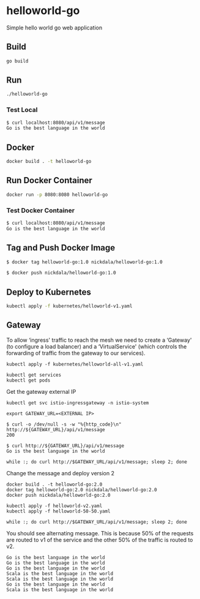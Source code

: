 # helloworld-go

Simple hello world go web application

## Build

```bash
go build
```

## Run

```bash
./helloworld-go
```

### Test Local

```bash
$ curl localhost:8080/api/v1/message
Go is the best language in the world
```

## Docker

```bash
docker build . -t helloworld-go
```

## Run Docker Container

```bash
docker run -p 8080:8080 helloworld-go
```

### Test Docker Container

```bash
$ curl localhost:8080/api/v1/message
Go is the best language in the world
```

## Tag and Push Docker Image

```bash
$ docker tag helloworld-go:1.0 nickdala/helloworld-go:1.0

$ docker push nickdala/helloworld-go:1.0
```

## Deploy to Kubernetes

```bash
kubectl apply -f kubernetes/helloworld-v1.yaml
```

## Gateway

To allow ‘ingress' traffic to reach the mesh we need to create a ‘Gateway' (to configure a load balancer) and a ‘VirtualService' (which controls the forwarding of traffic from the gateway to our services).

```
kubectl apply -f kubernetes/helloworld-all-v1.yaml
```

```
kubectl get services
kubectl get pods
```

Get the gateway external IP

```
kubectl get svc istio-ingressgateway -n istio-system
```

```
export GATEWAY_URL=<EXTERNAL IP>
```

```
$ curl -o /dev/null -s -w "%{http_code}\n" http://${GATEWAY_URL}/api/v1/message
200

$ curl http://${GATEWAY_URL}/api/v1/message
Go is the best language in the world
```

```
while :; do curl http://$GATEWAY_URL/api/v1/message; sleep 2; done
```

Change the message and deploy version 2

```
docker build . -t helloworld-go:2.0
docker tag helloworld-go:2.0 nickdala/helloworld-go:2.0
docker push nickdala/helloworld-go:2.0
```

```
kubectl apply -f helloworld-v2.yaml
kubectl apply -f helloworld-50-50.yaml
```

```
while :; do curl http://$GATEWAY_URL/api/v1/message; sleep 2; done
```

You should see alternating message.  This is because 50% of the requests are routed to v1 of the service and the other 50% of the traffic is routed to v2.

```
Go is the best language in the world
Go is the best language in the world
Go is the best language in the world
Scala is the best language in the world
Scala is the best language in the world
Go is the best language in the world
Scala is the best language in the world
```
